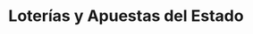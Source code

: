 ---
title: "Loterías y Apuestas del Estado"
url: /madrid/loterias-y-apuestas-del-estado-glorieta-de-ruiz-jimenez/
shop: Lotterie
---